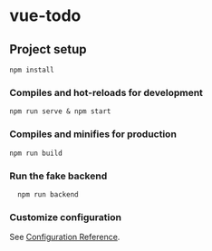 # vue-todo

## Project setup
```
npm install
```

### Compiles and hot-reloads for development
```
npm run serve & npm start 
```

### Compiles and minifies for production
```
npm run build
```

### Run the fake backend 
```
  npm run backend 
```

### Customize configuration
See [Configuration Reference](https://cli.vuejs.org/config/).
